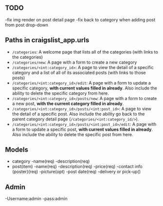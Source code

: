 ## TODO
-fix img render on post detail page
-fix back to category when adding post from post drop-down
## Paths in craigslist_app.urls 
- `/categories`: A welcome page that lists all of the categories (with links to the categories)
- `/categories/new`: A page with a form to create a new category
- `/categories/<int:category_id>`: A page to view the detail of a specific category and a list of all of its associated posts (with links to those posts)
- `/categories/<int:category_id>/edit`: A page with a form to update a specific category, **with current values filled in already**. Also include the ability to delete the specific category from here. 
- `/categories/<int:category_id>/posts/new`: A page with a form to create a new post, **with the current category filled in already**.
- `/categories/<int:category_id>/posts/<int:post_id>`: A page to view the detail of a specific post. Also include the ability go back to the parent category detail page (`/categories/<int:category_id/>`).
- `/categories/<int:category_id>/posts/<int:post_id>/edit`: A page with a form to update a specific post, **with current values filled in already**. Also include the ability to delete the specific post from here.
## Models
- category
  -name(req)
  -description(req)
- post(item)
  -name(req)
  -description(req)
  -price(req)
  -contact info (poster)(req)
  -picture(opt)
  -post date(req)
  -delivery or pick-up()
## Admin
-Username:admin
-pass:admin